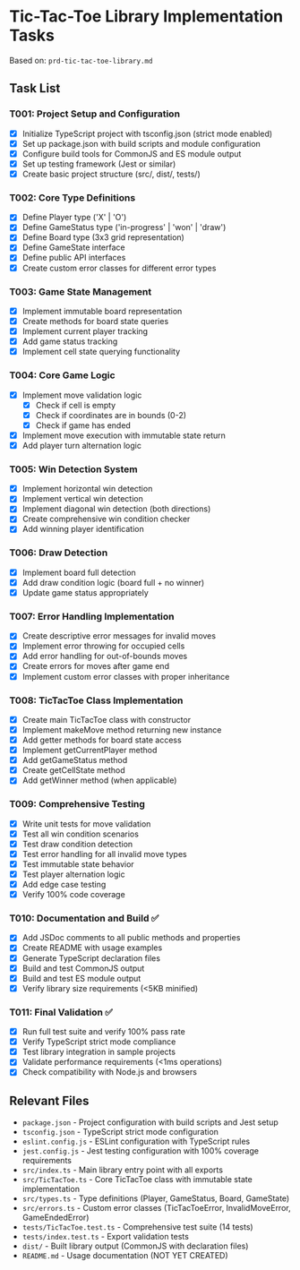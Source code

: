 # Tic-Tac-Toe Library Implementation Tasks

Based on: `prd-tic-tac-toe-library.md`

## Task List

### T001: Project Setup and Configuration
- [x] Initialize TypeScript project with tsconfig.json (strict mode enabled)
- [x] Set up package.json with build scripts and module configuration
- [x] Configure build tools for CommonJS and ES module output
- [x] Set up testing framework (Jest or similar)
- [x] Create basic project structure (src/, dist/, tests/)

### T002: Core Type Definitions
- [x] Define Player type ('X' | 'O')
- [x] Define GameStatus type ('in-progress' | 'won' | 'draw')
- [x] Define Board type (3x3 grid representation)
- [x] Define GameState interface
- [x] Define public API interfaces
- [x] Create custom error classes for different error types

### T003: Game State Management
- [x] Implement immutable board representation
- [x] Create methods for board state queries
- [x] Implement current player tracking
- [x] Add game status tracking
- [x] Implement cell state querying functionality

### T004: Core Game Logic
- [x] Implement move validation logic
  - [x] Check if cell is empty
  - [x] Check if coordinates are in bounds (0-2)
  - [x] Check if game has ended
- [x] Implement move execution with immutable state return
- [x] Add player turn alternation logic

### T005: Win Detection System
- [x] Implement horizontal win detection
- [x] Implement vertical win detection  
- [x] Implement diagonal win detection (both directions)
- [x] Create comprehensive win condition checker
- [x] Add winning player identification

### T006: Draw Detection
- [x] Implement board full detection
- [x] Add draw condition logic (board full + no winner)
- [x] Update game status appropriately

### T007: Error Handling Implementation
- [x] Create descriptive error messages for invalid moves
- [x] Implement error throwing for occupied cells
- [x] Add error handling for out-of-bounds moves
- [x] Create errors for moves after game end
- [x] Implement custom error classes with proper inheritance

### T008: TicTacToe Class Implementation
- [x] Create main TicTacToe class with constructor
- [x] Implement makeMove method returning new instance
- [x] Add getter methods for board state access
- [x] Implement getCurrentPlayer method
- [x] Add getGameStatus method
- [x] Create getCellState method
- [x] Add getWinner method (when applicable)

### T009: Comprehensive Testing
- [x] Write unit tests for move validation
- [x] Test all win condition scenarios
- [x] Test draw condition detection
- [x] Test error handling for all invalid move types
- [x] Test immutable state behavior
- [x] Test player alternation logic
- [x] Add edge case testing
- [x] Verify 100% code coverage

### T010: Documentation and Build ✅
- [x] Add JSDoc comments to all public methods and properties
- [x] Create README with usage examples
- [x] Generate TypeScript declaration files
- [x] Build and test CommonJS output
- [x] Build and test ES module output
- [x] Verify library size requirements (<5KB minified)

### T011: Final Validation ✅
- [x] Run full test suite and verify 100% pass rate
- [x] Verify TypeScript strict mode compliance
- [x] Test library integration in sample projects
- [x] Validate performance requirements (<1ms operations)
- [x] Check compatibility with Node.js and browsers

## Relevant Files

- `package.json` - Project configuration with build scripts and Jest setup
- `tsconfig.json` - TypeScript strict mode configuration
- `eslint.config.js` - ESLint configuration with TypeScript rules
- `jest.config.js` - Jest testing configuration with 100% coverage requirements
- `src/index.ts` - Main library entry point with all exports
- `src/TicTacToe.ts` - Core TicTacToe class with immutable state implementation
- `src/types.ts` - Type definitions (Player, GameStatus, Board, GameState)
- `src/errors.ts` - Custom error classes (TicTacToeError, InvalidMoveError, GameEndedError)
- `tests/TicTacToe.test.ts` - Comprehensive test suite (14 tests)
- `tests/index.test.ts` - Export validation tests
- `dist/` - Built library output (CommonJS with declaration files)
- `README.md` - Usage documentation (NOT YET CREATED)